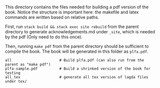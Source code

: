 This directory contains the files needed for building a pdf version of the book. Notice the structure is important here: the makefile and latex commands are written based on relative paths.

First, run `stack build && stack exec site rebuild` from the parent directory to generate acknowledgements.md under `_site`, which is needed by the pdf (Only need to do this once). 

Then, running `make pdf` from the parent directory should be sufficient to compile the book. The book will be generated in this folder as `plfa.pdf`.

```make
all                      # Build plfa.pdf (can also run from the parent as "make pdf")
plfa-sample.pdf          # Build a shrinked version of the book for testing
all_tex                  # generate all tex version of lagda files under tex/
```